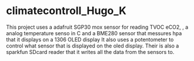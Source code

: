 # climatecontroll_Hugo_K
 This project uses a adafruit SGP30 mox sensor for reading TVOC eCO2, , a analog temperature senso in C and a BME280 sensor that messures hpa that it displays on a 1306 OLED display  It also uses a potentometer to control what sensor that is displayed on the oled display.  Their is also a sparkfun SDcard reader that it writes all the data from the sensors to. 
